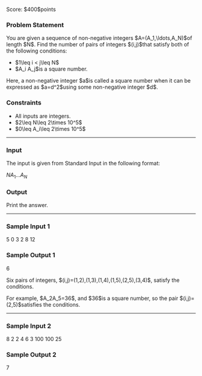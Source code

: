 
<div>

<span>

<span>

<p>
Score: $400$points
</p>

<div>

<section>

### **Problem Statement**

<p>
You are given a sequence of non-negative integers $A=(A_1,\ldots,A_N)$of length $N$. Find the number of pairs of integers $(i,j)$that satisfy both of the following conditions:
</p>

<ul>

<li>
$1\leq i < j\leq N$
</li>

<li>
$A_i A_j$is a square number.
</li>

</ul>

<p>
Here, a non-negative integer $a$is called a square number when it can be expressed as $a=d^2$using some non-negative integer $d$.
</p>

</section>

</div>

<div>

<section>

### **Constraints**

<ul>

<li>
All inputs are integers.
</li>

<li>
$2\leq N\leq 2\times 10^5$
</li>

<li>
$0\leq A_i\leq 2\times 10^5$
</li>

</ul>

</section>

</div>

---

<div>

<div>

<section>

### **Input**

<p>
The input is given from Standard Input in the following format:
</p>

<div>

$N$$A_1$$\ldots$$A_N$
</div>

</section>

</div>

<div>

<section>

### **Output**

<p>
Print the answer.
</p>

</section>

</div>

</div>

---

<div>

<section>

### **Sample Input 1**

<div>

5
0 3 2 8 12

</div>

</section>

</div>

<div>

<section>

### **Sample Output 1**

<div>

6

</div>

<p>
Six pairs of integers, $(i,j)=(1,2),(1,3),(1,4),(1,5),(2,5),(3,4)$, satisfy the conditions.
</p>

<p>
For example, $A_2A_5=36$, and $36$is a square number, so the pair $(i,j)=(2,5)$satisfies the conditions.
</p>

</section>

</div>

---

<div>

<section>

### **Sample Input 2**

<div>

8
2 2 4 6 3 100 100 25

</div>

</section>

</div>

<div>

<section>

### **Sample Output 2**

<div>

7

</div>

</section>

</div>

</span>

</span>

</div>
